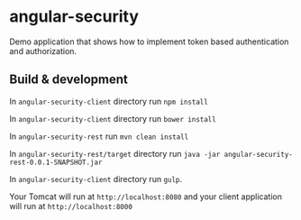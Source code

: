 # angular-security

Demo application that shows how to implement token based authentication and
authorization.

## Build & development

In `angular-security-client` directory run `npm install`

In `angular-security-client` directory run `bower install`

In `angular-security-rest` run `mvn clean install`

In `angular-security-rest/target` directory run `java -jar angular-security-rest-0.0.1-SNAPSHOT.jar`

In `angular-security-client` directory run `gulp`.

Your Tomcat will run at `http://localhost:8080` and your client application will run at `http://localhost:8000`


